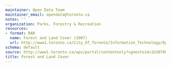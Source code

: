 ```yaml
---
maintainer: Open Data Team
maintainer_email: opendata@toronto.ca
notes: ''
organization: Parks, Forestry & Recreation
resources:
- format: RAR
  name: Forest and Land Cover (2007)
  url: http://www1.toronto.ca/City_Of_Toronto/Information_Technology/Open_Data/Data_Sets/Assets/Files/landvover.rar
schema: default
source: http://www1.toronto.ca/wps/portal/contentonly?vgnextoid=1b30790e6f21d210VgnVCM1000003dd60f89RCRD&vgnextchannel=1a66e03bb8d1e310VgnVCM10000071d60f89RCRD
title: Forest and Land Cover
---
```

